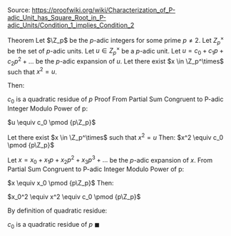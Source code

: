# 

Source: https://proofwiki.org/wiki/Characterization_of_P-adic_Unit_has_Square_Root_in_P-adic_Units/Condition_1_implies_Condition_2

Theorem
Let $\Z_p$ be the $p$-adic integers for some prime $p \ne 2$.
Let $Z_p^\times$ be the set of $p$-adic units. 
Let $u \in Z_p^\times$ be a $p$-adic unit.
Let $u = c_0 + c_1p + c_2p^2 + \ldots$ be the $p$-adic expansion of $u$.
Let there exist $x \in \Z_p^\times$ such that $x^2 = u$.

Then:

$c_0$ is a quadratic residue of $p$
Proof
From Partial Sum Congruent to P-adic Integer Modulo Power of p:

$u \equiv c_0 \pmod {p\Z_p}$

Let there exist $x \in \Z_p^\times$ such that $x^2 = u$
Then:
$x^2 \equiv c_0 \pmod {p\Z_p}$

Let $x = x_0 + x_1p + x_2p^2 + x_3p^3 + \ldots$ be the $p$-adic expansion of $x$.
From Partial Sum Congruent to P-adic Integer Modulo Power of p:

$x \equiv x_0 \pmod {p\Z_p}$
Then:

$x_0^2 \equiv x^2 \equiv c_0 \pmod {p\Z_p}$

By definition of quadratic residue:

$c_0$ is a quadratic residue of $p$
$\blacksquare$





